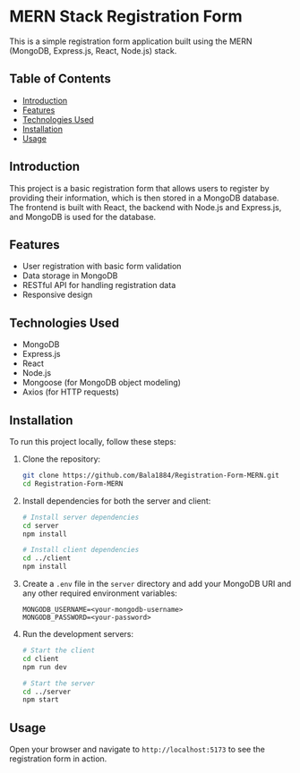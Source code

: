 # MERN Stack Registration Form

This is a simple registration form application built using the MERN (MongoDB, Express.js, React, Node.js) stack.

## Table of Contents
- [Introduction](#introduction)
- [Features](#features)
- [Technologies Used](#technologies-used)
- [Installation](#installation)
- [Usage](#usage)


## Introduction
This project is a basic registration form that allows users to register by providing their information, which is then stored in a MongoDB database. The frontend is built with React, the backend with Node.js and Express.js, and MongoDB is used for the database.

## Features
- User registration with basic form validation
- Data storage in MongoDB
- RESTful API for handling registration data
- Responsive design

## Technologies Used
- MongoDB
- Express.js
- React
- Node.js
- Mongoose (for MongoDB object modeling)
- Axios (for HTTP requests)

## Installation
To run this project locally, follow these steps:

1. Clone the repository:
    ```sh
    git clone https://github.com/Bala1884/Registration-Form-MERN.git
    cd Registration-Form-MERN
    ```

2. Install dependencies for both the server and client:
    ```sh
    # Install server dependencies
    cd server
    npm install

    # Install client dependencies
    cd ../client
    npm install
    ```

3. Create a `.env` file in the `server` directory and add your MongoDB URI and any other required environment variables:
    ```env
    MONGODB_USERNAME=<your-mongodb-username>
    MONGODB_PASSWORD=<your-password>
    ```

4. Run the development servers:
    ```sh
    # Start the client
    cd client
    npm run dev

    # Start the server
    cd ../server
    npm start
    ```

## Usage
Open your browser and navigate to `http://localhost:5173` to see the registration form in action.


